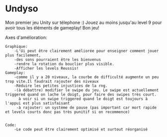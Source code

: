 # Undyso
Mon premier jeu Unity sur télephone :)
Jouez au moins jusqu'au level 9 pour avoir tous les éléments de gameplay!
Bon jeu!

Axes d'amélioration:


    Graphique:
        -L'Ui peut être clairement améliorée pour enseigner comment jouer plus facilement,
        -des sons pourraient être les bienvenus
        -rendre la rotation du bouclier plus visible.
        -Afficher les levels Reussis!
    Gameplay:
        -comme il y a 20 niveaux, la courbe de difficulté augmente un peu trop vite.Il faudrait rajouter des niveaux
        -Réduire les petites injustices de la rng.
        -(à débattre) modifier le swipe du jeu. Le swipe est actuellement triggered quand on lache le doigt, pour faire des swipes très court.
          à voir si un swipe triggered quand le doigt est toujours à l'appui est plus satisfaisant
         -à rajouter: un système de pause (pas important car mort rapide et levels courts donc pas très punitif si on recommence)
        
    
    Code:
        -Le code peut être clairement optimisé et surtout réorganisé
    




